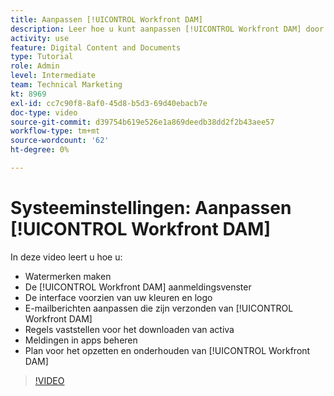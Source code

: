 ```yaml
---
title: Aanpassen [!UICONTROL Workfront DAM]
description: Leer hoe u kunt aanpassen [!UICONTROL Workfront DAM] door watermerken te maken, de [!UICONTROL DAM] login venster, branding de interface, en meer.
activity: use
feature: Digital Content and Documents
type: Tutorial
role: Admin
level: Intermediate
team: Technical Marketing
kt: 8969
exl-id: cc7c90f8-8af0-45d8-b5d3-69d40ebacb7e
doc-type: video
source-git-commit: d39754b619e526e1a869deedb38dd2f2b43aee57
workflow-type: tm+mt
source-wordcount: '62'
ht-degree: 0%

---
```


# Systeeminstellingen: Aanpassen [!UICONTROL Workfront DAM]

In deze video leert u hoe u:

* Watermerken maken
* De [!UICONTROL Workfront DAM] aanmeldingsvenster
* De interface voorzien van uw kleuren en logo
* E-mailberichten aanpassen die zijn verzonden van [!UICONTROL Workfront DAM]
* Regels vaststellen voor het downloaden van activa
* Meldingen in apps beheren
* Plan voor het opzetten en onderhouden van [!UICONTROL Workfront DAM]

>[!VIDEO](https://video.tv.adobe.com/v/335232/?quality=12)
